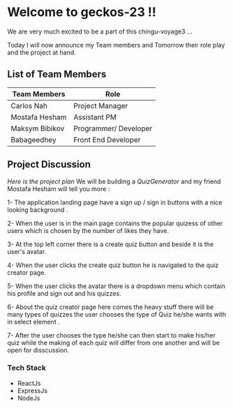 # Welcome to  geckos-23 !!
We are very much excited to be a part of this chingu-voyage3 ...

Today I will now announce my Team members and Tomorrow their role play and the project at hand.

## List of Team Members

Team Members | Role 
------------ | -----------
Carlos Nah   | Project Manager
Mostafa Hesham | Assistant PM
Maksym Bibikov | Programmer/ Developer
Babageedhey | Front End Developer


## Project Discussion
*Here is the project plan*
We will be building a *QuizGenerator* and my friend Mostafa Hesham will tell you more :

1- The application landing page have a sign up / sign in buttons with a nice looking background .

2- When the user is in the main page contains the popular quizess of other users which is chosen by the number of likes they have.

3- At the top left corner there is a create quiz button and beside it is the user's avatar.

4- When the user clicks the create quiz button he is navigated to the quiz creator page. 

5- When the user clicks the avatar there is a dropdown menu which contain his profile and sign out and his quizzes.

6- About the quiz creator page here comes the heavy stuff there will be many types of quizzes the user chooses the type of Quiz he/she wants with in select element .

7- After the user chooses the type he/she can then start to make his/her quiz while the making of each quiz will differ from one another and will be open for disscussion.

### Tech Stack
- ReactJs
- ExpressJs
- NodeJs

